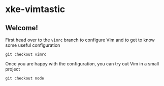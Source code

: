 # xke-vimtastic

## Welcome!

First head over to the `vimrc` branch to configure Vim and to get to know some useful configuration

```git checkout vimrc```

Once you are happy with the configuration, you can try out Vim in a small project

```git checkout node```



